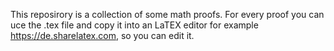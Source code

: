 This reposirory is a collection of some math proofs. For every proof you can uce the .tex file and copy it into an LaTEX editor for example https://de.sharelatex.com, so you can edit it.
